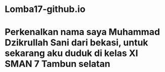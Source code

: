 # Lomba17-github.io

<h1>Perkenalkan nama saya Muhammad Dzikrullah Sani dari bekasi, untuk sekarang aku duduk di kelas XI SMAN 7 Tambun selatan</h1>
